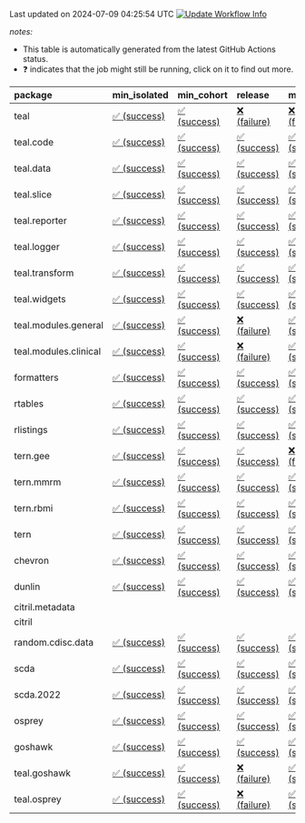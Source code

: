 Last updated on 2024-07-09 04:25:54 UTC [![Update Workflow
Info](https://github.com/averissimo/verdepcheck-status/actions/workflows/update.yaml/badge.svg)](https://github.com/averissimo/verdepcheck-status/actions/workflows/update.yaml)

*notes:*

-   This table is automatically generated from the latest GitHub Actions
    status.
-   ❓ indicates that the job might still be running, click on it to
    find out more.

<table>
<colgroup>
<col style="width: 4%" />
<col style="width: 23%" />
<col style="width: 23%" />
<col style="width: 23%" />
<col style="width: 23%" />
</colgroup>
<thead>
<tr class="header">
<th style="text-align: left;">package</th>
<th style="text-align: left;">min_isolated</th>
<th style="text-align: left;">min_cohort</th>
<th style="text-align: left;">release</th>
<th style="text-align: left;">max</th>
</tr>
</thead>
<tbody>
<tr class="odd">
<td style="text-align: left;">teal</td>
<td
style="text-align: left;"><a href="https://github.com/insightsengineering/teal/actions/runs/9824373030/job/27123266016">✅
(success)</a></td>
<td
style="text-align: left;"><a href="https://github.com/insightsengineering/teal/actions/runs/9824373030/job/27123265844">✅
(success)</a></td>
<td
style="text-align: left;"><a href="https://github.com/insightsengineering/teal/actions/runs/9824373030/job/27123265923">❌
(failure)</a></td>
<td
style="text-align: left;"><a href="https://github.com/insightsengineering/teal/actions/runs/9824373030/job/27123265751">❌
(failure)</a></td>
</tr>
<tr class="even">
<td style="text-align: left;">teal.code</td>
<td
style="text-align: left;"><a href="https://github.com/insightsengineering/teal.code/actions/runs/9824373263/job/27123266270">✅
(success)</a></td>
<td
style="text-align: left;"><a href="https://github.com/insightsengineering/teal.code/actions/runs/9824373263/job/27123266184">✅
(success)</a></td>
<td
style="text-align: left;"><a href="https://github.com/insightsengineering/teal.code/actions/runs/9824373263/job/27123266358">✅
(success)</a></td>
<td
style="text-align: left;"><a href="https://github.com/insightsengineering/teal.code/actions/runs/9824373263/job/27123266089">✅
(success)</a></td>
</tr>
<tr class="odd">
<td style="text-align: left;">teal.data</td>
<td
style="text-align: left;"><a href="https://github.com/insightsengineering/teal.data/actions/runs/9824375551/job/27123270943">✅
(success)</a></td>
<td
style="text-align: left;"><a href="https://github.com/insightsengineering/teal.data/actions/runs/9824375551/job/27123270744">✅
(success)</a></td>
<td
style="text-align: left;"><a href="https://github.com/insightsengineering/teal.data/actions/runs/9824375551/job/27123271034">✅
(success)</a></td>
<td
style="text-align: left;"><a href="https://github.com/insightsengineering/teal.data/actions/runs/9824375551/job/27123270844">✅
(success)</a></td>
</tr>
<tr class="even">
<td style="text-align: left;">teal.slice</td>
<td
style="text-align: left;"><a href="https://github.com/insightsengineering/teal.slice/actions/runs/9824380925/job/27123281918">✅
(success)</a></td>
<td
style="text-align: left;"><a href="https://github.com/insightsengineering/teal.slice/actions/runs/9824380925/job/27123281808">✅
(success)</a></td>
<td
style="text-align: left;"><a href="https://github.com/insightsengineering/teal.slice/actions/runs/9824380925/job/27123282031">✅
(success)</a></td>
<td
style="text-align: left;"><a href="https://github.com/insightsengineering/teal.slice/actions/runs/9824380925/job/27123281713">✅
(success)</a></td>
</tr>
<tr class="odd">
<td style="text-align: left;">teal.reporter</td>
<td
style="text-align: left;"><a href="https://github.com/insightsengineering/teal.reporter/actions/runs/9824377892/job/27123275829">✅
(success)</a></td>
<td
style="text-align: left;"><a href="https://github.com/insightsengineering/teal.reporter/actions/runs/9824377892/job/27123275742">✅
(success)</a></td>
<td
style="text-align: left;"><a href="https://github.com/insightsengineering/teal.reporter/actions/runs/9824377892/job/27123275924">✅
(success)</a></td>
<td
style="text-align: left;"><a href="https://github.com/insightsengineering/teal.reporter/actions/runs/9824377892/job/27123275646">✅
(success)</a></td>
</tr>
<tr class="even">
<td style="text-align: left;">teal.logger</td>
<td
style="text-align: left;"><a href="https://github.com/insightsengineering/teal.logger/actions/runs/9824373694/job/27123267011">✅
(success)</a></td>
<td
style="text-align: left;"><a href="https://github.com/insightsengineering/teal.logger/actions/runs/9824373694/job/27123266916">✅
(success)</a></td>
<td
style="text-align: left;"><a href="https://github.com/insightsengineering/teal.logger/actions/runs/9824373694/job/27123267102">✅
(success)</a></td>
<td
style="text-align: left;"><a href="https://github.com/insightsengineering/teal.logger/actions/runs/9824373694/job/27123266808">✅
(success)</a></td>
</tr>
<tr class="odd">
<td style="text-align: left;">teal.transform</td>
<td
style="text-align: left;"><a href="https://github.com/insightsengineering/teal.transform/actions/runs/9824378912/job/27123277511">✅
(success)</a></td>
<td
style="text-align: left;"><a href="https://github.com/insightsengineering/teal.transform/actions/runs/9824378912/job/27123277299">✅
(success)</a></td>
<td
style="text-align: left;"><a href="https://github.com/insightsengineering/teal.transform/actions/runs/9824378912/job/27123277598">✅
(success)</a></td>
<td
style="text-align: left;"><a href="https://github.com/insightsengineering/teal.transform/actions/runs/9824378912/job/27123277427">✅
(success)</a></td>
</tr>
<tr class="even">
<td style="text-align: left;">teal.widgets</td>
<td
style="text-align: left;"><a href="https://github.com/insightsengineering/teal.widgets/actions/runs/9824391068/job/27123302966">✅
(success)</a></td>
<td
style="text-align: left;"><a href="https://github.com/insightsengineering/teal.widgets/actions/runs/9824391068/job/27123302833">✅
(success)</a></td>
<td
style="text-align: left;"><a href="https://github.com/insightsengineering/teal.widgets/actions/runs/9824391068/job/27123303054">✅
(success)</a></td>
<td
style="text-align: left;"><a href="https://github.com/insightsengineering/teal.widgets/actions/runs/9824391068/job/27123302894">✅
(success)</a></td>
</tr>
<tr class="odd">
<td style="text-align: left;">teal.modules.general</td>
<td
style="text-align: left;"><a href="https://github.com/insightsengineering/teal.modules.general/actions/runs/9824373214/job/27123266173">✅
(success)</a></td>
<td
style="text-align: left;"><a href="https://github.com/insightsengineering/teal.modules.general/actions/runs/9824373214/job/27123266087">✅
(success)</a></td>
<td
style="text-align: left;"><a href="https://github.com/insightsengineering/teal.modules.general/actions/runs/9824373214/job/27123266322">❌
(failure)</a></td>
<td
style="text-align: left;"><a href="https://github.com/insightsengineering/teal.modules.general/actions/runs/9824373214/job/27123266232">✅
(success)</a></td>
</tr>
<tr class="even">
<td style="text-align: left;">teal.modules.clinical</td>
<td
style="text-align: left;"><a href="https://github.com/insightsengineering/teal.modules.clinical/actions/runs/9824385858/job/27123292350">✅
(success)</a></td>
<td
style="text-align: left;"><a href="https://github.com/insightsengineering/teal.modules.clinical/actions/runs/9824385858/job/27123292238">✅
(success)</a></td>
<td
style="text-align: left;"><a href="https://github.com/insightsengineering/teal.modules.clinical/actions/runs/9824385858/job/27123292441">❌
(failure)</a></td>
<td
style="text-align: left;"><a href="https://github.com/insightsengineering/teal.modules.clinical/actions/runs/9824385858/job/27123292163">✅
(success)</a></td>
</tr>
<tr class="odd">
<td style="text-align: left;">formatters</td>
<td
style="text-align: left;"><a href="https://github.com/insightsengineering/formatters/actions/runs/9824382570/job/27123285424">✅
(success)</a></td>
<td
style="text-align: left;"><a href="https://github.com/insightsengineering/formatters/actions/runs/9824382570/job/27123285387">✅
(success)</a></td>
<td
style="text-align: left;"><a href="https://github.com/insightsengineering/formatters/actions/runs/9824382570/job/27123285468">✅
(success)</a></td>
<td
style="text-align: left;"><a href="https://github.com/insightsengineering/formatters/actions/runs/9824382570/job/27123285354">✅
(success)</a></td>
</tr>
<tr class="even">
<td style="text-align: left;">rtables</td>
<td
style="text-align: left;"><a href="https://github.com/insightsengineering/rtables/actions/runs/9824373006/job/27123265744">✅
(success)</a></td>
<td
style="text-align: left;"><a href="https://github.com/insightsengineering/rtables/actions/runs/9824373006/job/27123265868">✅
(success)</a></td>
<td
style="text-align: left;"><a href="https://github.com/insightsengineering/rtables/actions/runs/9824373006/job/27123266032">✅
(success)</a></td>
<td
style="text-align: left;"><a href="https://github.com/insightsengineering/rtables/actions/runs/9824373006/job/27123265963">✅
(success)</a></td>
</tr>
<tr class="odd">
<td style="text-align: left;">rlistings</td>
<td
style="text-align: left;"><a href="https://github.com/insightsengineering/rlistings/actions/runs/9824377202/job/27123274261">✅
(success)</a></td>
<td
style="text-align: left;"><a href="https://github.com/insightsengineering/rlistings/actions/runs/9824377202/job/27123274221">✅
(success)</a></td>
<td
style="text-align: left;"><a href="https://github.com/insightsengineering/rlistings/actions/runs/9824377202/job/27123274301">✅
(success)</a></td>
<td
style="text-align: left;"><a href="https://github.com/insightsengineering/rlistings/actions/runs/9824377202/job/27123274360">✅
(success)</a></td>
</tr>
<tr class="even">
<td style="text-align: left;">tern.gee</td>
<td
style="text-align: left;"><a href="https://github.com/insightsengineering/tern.gee/actions/runs/9824383773/job/27123287550">✅
(success)</a></td>
<td
style="text-align: left;"><a href="https://github.com/insightsengineering/tern.gee/actions/runs/9824383773/job/27123287493">✅
(success)</a></td>
<td
style="text-align: left;"><a href="https://github.com/insightsengineering/tern.gee/actions/runs/9824383773/job/27123287661">✅
(success)</a></td>
<td
style="text-align: left;"><a href="https://github.com/insightsengineering/tern.gee/actions/runs/9824383773/job/27123287598">❌
(failure)</a></td>
</tr>
<tr class="odd">
<td style="text-align: left;">tern.mmrm</td>
<td
style="text-align: left;"><a href="https://github.com/insightsengineering/tern.mmrm/actions/runs/9824390178/job/27123300674">✅
(success)</a></td>
<td
style="text-align: left;"><a href="https://github.com/insightsengineering/tern.mmrm/actions/runs/9824390178/job/27123300547">✅
(success)</a></td>
<td
style="text-align: left;"><a href="https://github.com/insightsengineering/tern.mmrm/actions/runs/9824390178/job/27123300642">✅
(success)</a></td>
<td
style="text-align: left;"><a href="https://github.com/insightsengineering/tern.mmrm/actions/runs/9824390178/job/27123300594">✅
(success)</a></td>
</tr>
<tr class="even">
<td style="text-align: left;">tern.rbmi</td>
<td
style="text-align: left;"><a href="https://github.com/insightsengineering/tern.rbmi/actions/runs/9824382446/job/27123285138">✅
(success)</a></td>
<td
style="text-align: left;"><a href="https://github.com/insightsengineering/tern.rbmi/actions/runs/9824382446/job/27123285055">✅
(success)</a></td>
<td
style="text-align: left;"><a href="https://github.com/insightsengineering/tern.rbmi/actions/runs/9824382446/job/27123284996">✅
(success)</a></td>
<td
style="text-align: left;"><a href="https://github.com/insightsengineering/tern.rbmi/actions/runs/9824382446/job/27123285102">✅
(success)</a></td>
</tr>
<tr class="odd">
<td style="text-align: left;">tern</td>
<td
style="text-align: left;"><a href="https://github.com/insightsengineering/tern/actions/runs/9824377994/job/27123276065">✅
(success)</a></td>
<td
style="text-align: left;"><a href="https://github.com/insightsengineering/tern/actions/runs/9824377994/job/27123275959">✅
(success)</a></td>
<td
style="text-align: left;"><a href="https://github.com/insightsengineering/tern/actions/runs/9824377994/job/27123276176">✅
(success)</a></td>
<td
style="text-align: left;"><a href="https://github.com/insightsengineering/tern/actions/runs/9824377994/job/27123275883">✅
(success)</a></td>
</tr>
<tr class="even">
<td style="text-align: left;">chevron</td>
<td
style="text-align: left;"><a href="https://github.com/insightsengineering/chevron/actions/runs/9824391528/job/27123303608">✅
(success)</a></td>
<td
style="text-align: left;"><a href="https://github.com/insightsengineering/chevron/actions/runs/9824391528/job/27123303885">✅
(success)</a></td>
<td
style="text-align: left;"><a href="https://github.com/insightsengineering/chevron/actions/runs/9824391528/job/27123303699">✅
(success)</a></td>
<td
style="text-align: left;"><a href="https://github.com/insightsengineering/chevron/actions/runs/9824391528/job/27123303787">✅
(success)</a></td>
</tr>
<tr class="odd">
<td style="text-align: left;">dunlin</td>
<td
style="text-align: left;"><a href="https://github.com/insightsengineering/dunlin/actions/runs/9824375704/job/27123271237">✅
(success)</a></td>
<td
style="text-align: left;"><a href="https://github.com/insightsengineering/dunlin/actions/runs/9824375704/job/27123271323">✅
(success)</a></td>
<td
style="text-align: left;"><a href="https://github.com/insightsengineering/dunlin/actions/runs/9824375704/job/27123271402">✅
(success)</a></td>
<td
style="text-align: left;"><a href="https://github.com/insightsengineering/dunlin/actions/runs/9824375704/job/27123271162">✅
(success)</a></td>
</tr>
<tr class="even">
<td style="text-align: left;">citril.metadata</td>
<td style="text-align: left;"></td>
<td style="text-align: left;"></td>
<td style="text-align: left;"></td>
<td style="text-align: left;"></td>
</tr>
<tr class="odd">
<td style="text-align: left;">citril</td>
<td style="text-align: left;"></td>
<td style="text-align: left;"></td>
<td style="text-align: left;"></td>
<td style="text-align: left;"></td>
</tr>
<tr class="even">
<td style="text-align: left;">random.cdisc.data</td>
<td
style="text-align: left;"><a href="https://github.com/insightsengineering/random.cdisc.data/actions/runs/9824381733/job/27123283260">✅
(success)</a></td>
<td
style="text-align: left;"><a href="https://github.com/insightsengineering/random.cdisc.data/actions/runs/9824381733/job/27123283091">✅
(success)</a></td>
<td
style="text-align: left;"><a href="https://github.com/insightsengineering/random.cdisc.data/actions/runs/9824381733/job/27123283329">✅
(success)</a></td>
<td
style="text-align: left;"><a href="https://github.com/insightsengineering/random.cdisc.data/actions/runs/9824381733/job/27123283171">✅
(success)</a></td>
</tr>
<tr class="odd">
<td style="text-align: left;">scda</td>
<td
style="text-align: left;"><a href="https://github.com/insightsengineering/scda/actions/runs/9729144400/job/26850665206">✅
(success)</a></td>
<td
style="text-align: left;"><a href="https://github.com/insightsengineering/scda/actions/runs/9729144400/job/26850665433">✅
(success)</a></td>
<td
style="text-align: left;"><a href="https://github.com/insightsengineering/scda/actions/runs/9729144400/job/26850665352">✅
(success)</a></td>
<td
style="text-align: left;"><a href="https://github.com/insightsengineering/scda/actions/runs/9729144400/job/26850665278">✅
(success)</a></td>
</tr>
<tr class="even">
<td style="text-align: left;">scda.2022</td>
<td
style="text-align: left;"><a href="https://github.com/insightsengineering/scda.2022/actions/runs/9824382612/job/27123285492">✅
(success)</a></td>
<td
style="text-align: left;"><a href="https://github.com/insightsengineering/scda.2022/actions/runs/9824382612/job/27123285536">✅
(success)</a></td>
<td
style="text-align: left;"><a href="https://github.com/insightsengineering/scda.2022/actions/runs/9824382612/job/27123285622">✅
(success)</a></td>
<td
style="text-align: left;"><a href="https://github.com/insightsengineering/scda.2022/actions/runs/9824382612/job/27123285590">✅
(success)</a></td>
</tr>
<tr class="odd">
<td style="text-align: left;">osprey</td>
<td
style="text-align: left;"><a href="https://github.com/insightsengineering/osprey/actions/runs/9824388552/job/27123297989">✅
(success)</a></td>
<td
style="text-align: left;"><a href="https://github.com/insightsengineering/osprey/actions/runs/9824388552/job/27123297824">✅
(success)</a></td>
<td
style="text-align: left;"><a href="https://github.com/insightsengineering/osprey/actions/runs/9824388552/job/27123298060">✅
(success)</a></td>
<td
style="text-align: left;"><a href="https://github.com/insightsengineering/osprey/actions/runs/9824388552/job/27123297899">✅
(success)</a></td>
</tr>
<tr class="even">
<td style="text-align: left;">goshawk</td>
<td
style="text-align: left;"><a href="https://github.com/insightsengineering/goshawk/actions/runs/9824382442/job/27123285096">✅
(success)</a></td>
<td
style="text-align: left;"><a href="https://github.com/insightsengineering/goshawk/actions/runs/9824382442/job/27123284993">✅
(success)</a></td>
<td
style="text-align: left;"><a href="https://github.com/insightsengineering/goshawk/actions/runs/9824382442/job/27123285150">✅
(success)</a></td>
<td
style="text-align: left;"><a href="https://github.com/insightsengineering/goshawk/actions/runs/9824382442/job/27123285041">✅
(success)</a></td>
</tr>
<tr class="odd">
<td style="text-align: left;">teal.goshawk</td>
<td
style="text-align: left;"><a href="https://github.com/insightsengineering/teal.goshawk/actions/runs/9824380918/job/27123282046">✅
(success)</a></td>
<td
style="text-align: left;"><a href="https://github.com/insightsengineering/teal.goshawk/actions/runs/9824380918/job/27123281940">✅
(success)</a></td>
<td
style="text-align: left;"><a href="https://github.com/insightsengineering/teal.goshawk/actions/runs/9824380918/job/27123282107">❌
(failure)</a></td>
<td
style="text-align: left;"><a href="https://github.com/insightsengineering/teal.goshawk/actions/runs/9824380918/job/27123281829">✅
(success)</a></td>
</tr>
<tr class="even">
<td style="text-align: left;">teal.osprey</td>
<td
style="text-align: left;"><a href="https://github.com/insightsengineering/teal.osprey/actions/runs/9824387068/job/27123294150">✅
(success)</a></td>
<td
style="text-align: left;"><a href="https://github.com/insightsengineering/teal.osprey/actions/runs/9824387068/job/27123294217">✅
(success)</a></td>
<td
style="text-align: left;"><a href="https://github.com/insightsengineering/teal.osprey/actions/runs/9824387068/job/27123294299">❌
(failure)</a></td>
<td
style="text-align: left;"><a href="https://github.com/insightsengineering/teal.osprey/actions/runs/9824387068/job/27123294057">✅
(success)</a></td>
</tr>
</tbody>
</table>
